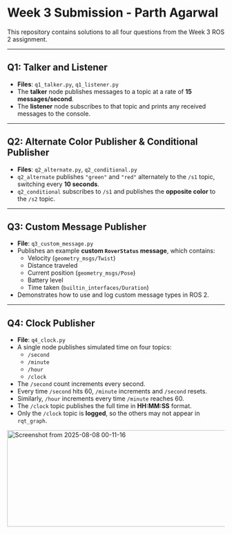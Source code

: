 

# Week 3 Submission - Parth Agarwal

This repository contains solutions to all four questions from the Week 3 ROS 2 assignment.

---

## Q1: Talker and Listener

- **Files**: `q1_talker.py`, `q1_listener.py`
- The **talker** node publishes messages to a topic at a rate of **15 messages/second**.
- The **listener** node subscribes to that topic and prints any received messages to the console.

---

## Q2: Alternate Color Publisher & Conditional Publisher

- **Files**: `q2_alternate.py`, `q2_conditional.py`
- `q2_alternate` publishes `"green"` and `"red"` alternately to the `/s1` topic, switching every **10 seconds**.
- `q2_conditional` subscribes to `/s1` and publishes the **opposite color** to the `/s2` topic.

---

## Q3: Custom Message Publisher

- **File**: `q3_custom_message.py`
- Publishes an example **custom `RoverStatus` message**, which contains:
  - Velocity (`geometry_msgs/Twist`)
  - Distance traveled
  - Current position (`geometry_msgs/Pose`)
  - Battery level
  - Time taken (`builtin_interfaces/Duration`)
- Demonstrates how to use and log custom message types in ROS 2.

---

## Q4: Clock Publisher

- **File**: `q4_clock.py`
- A single node publishes simulated time on four topics:
  - `/second`
  - `/minute`
  - `/hour`
  - `/clock`
- The `/second` count increments every second.
- Every time `/second` hits 60, `/minute` increments and `/second` resets.
- Similarly, `/hour` increments every time `/minute` reaches 60.
- The `/clock` topic publishes the full time in **HH:MM:SS** format.
- Only the `/clock` topic is **logged**, so the others may not appear in `rqt_graph`.

<img width="588" height="223" alt="Screenshot from 2025-08-08 00-11-16" src="https://github.com/user-attachments/assets/de982c9e-4f05-451c-b776-ab2f0f6e9f27" />
